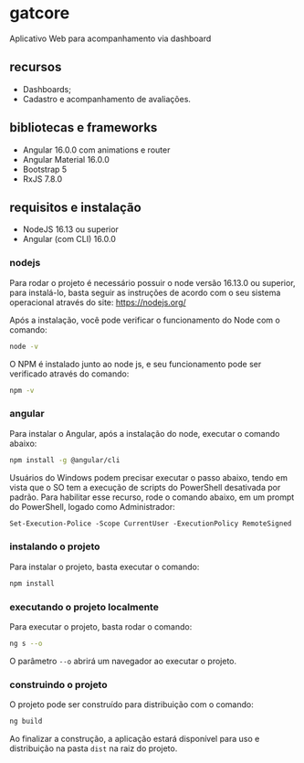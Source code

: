 # gatcore

Aplicativo Web para acompanhamento via dashboard

## recursos

- Dashboards;
- Cadastro e acompanhamento de avaliações.

## bibliotecas e frameworks

 - Angular 16.0.0 com animations e router
 - Angular Material 16.0.0
 - Bootstrap 5
 - RxJS 7.8.0

## requisitos e instalação

 - NodeJS 16.13 ou superior
 - Angular (com CLI) 16.0.0

### nodejs
Para rodar o projeto é necessário possuir o node versão 16.13.0 ou superior, para instalá-lo, basta seguir as instruções de acordo com o seu sistema operacional através do site: https://nodejs.org/

Após a instalação, você pode verificar o funcionamento do Node com o comando:
```bash
node -v
```

O NPM é instalado junto ao node js, e seu funcionamento pode ser verificado através do comando:
```bash
npm -v
```

### angular
Para instalar o Angular, após a instalação do node, executar o comando abaixo:
```bash
npm install -g @angular/cli
```
Usuários do Windows podem precisar executar o passo abaixo, tendo em vista que o SO tem a execução de scripts do PowerShell desativada por padrão. Para habilitar esse recurso, rode o comando abaixo, em um prompt do PowerShell, logado como Administrador:
```ps
Set-Execution-Police -Scope CurrentUser -ExecutionPolicy RemoteSigned
```

### instalando o projeto
Para instalar o projeto, basta executar o comando:
```bash
npm install
```

### executando o projeto localmente
Para executar o projeto, basta rodar o comando:
```bash
ng s --o
```

O parâmetro `--o` abrirá um navegador ao executar o projeto.

### construindo o projeto
O projeto pode ser construído para distribuição com o comando:
```bash
ng build
```
Ao finalizar a construção, a aplicação estará disponível para uso e distribuição na pasta `dist` na raiz do projeto.
